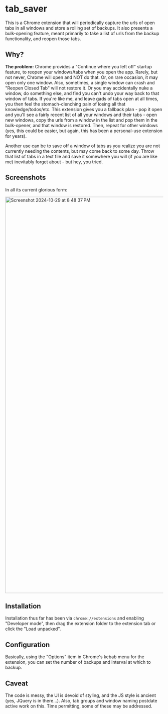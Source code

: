 # tab_saver

This is a Chrome extension that will periodically capture the urls of open tabs in all windows and store a
rolling set of backups. It also presents a bulk-opening feature, meant primarily to take a list of urls from the 
backup functionality, and reopen those tabs.

## Why?
**The problem:** Chrome provides a "Continue where you left off" startup feature, to reopen your windows/tabs when you open
the app. Rarely, but not never, Chrome will open and NOT do that. Or, on rare occasion, it may open only one window. Also, 
sometimes, a single window can crash and "Reopen Closed Tab" will not restore it. Or you may accidentally nuke a window,
do something else, and find you can't undo your way back to that window of tabs. If you're like me, and leave gads of 
tabs open at all times, you then feel the stomach-clenching pain of losing all
that knowledge/todos/etc.  This extension gives you a fallback plan - pop it open and you'll see a fairly recent list
of all your windows and their tabs - open new windows, copy the urls from a window in the list and pop them in the 
bulk-opener, and that window is restored.  Then, repeat for other windows (yes, this could be easier, but again, this
has been a personal-use extension for years).

Another use can be to save off a window of tabs as you realize you are not currently needing the contents, but may come
back to some day.  Throw that list of tabs in a text file and save it somewhere you will (if you are like me) inevitably
forget about - but hey, you tried.

## Screenshots
In all its current glorious form:

<img width="1262" alt="Screenshot 2024-10-29 at 8 48 37 PM" src="https://github.com/user-attachments/assets/2e5d651f-5750-450f-b6df-3793c958f0bc">


## Installation
Installation thus far has been via `chrome://extensions` and enabling "Developer mode", then drag the extension folder
to the extension tab or click the "Load unpacked".

## Configuration
Basically, using the "Options" item in Chrome's kebab menu for the extension, you can set the number of backups and interval 
at which to backup.

## Caveat
The code is messy, the UI is devoid of styling, and the JS style is ancient (yes, JQuery is in there...). Also, tab groups and window naming postdate
active work on this. Time permitting, some of these may be addressed.
